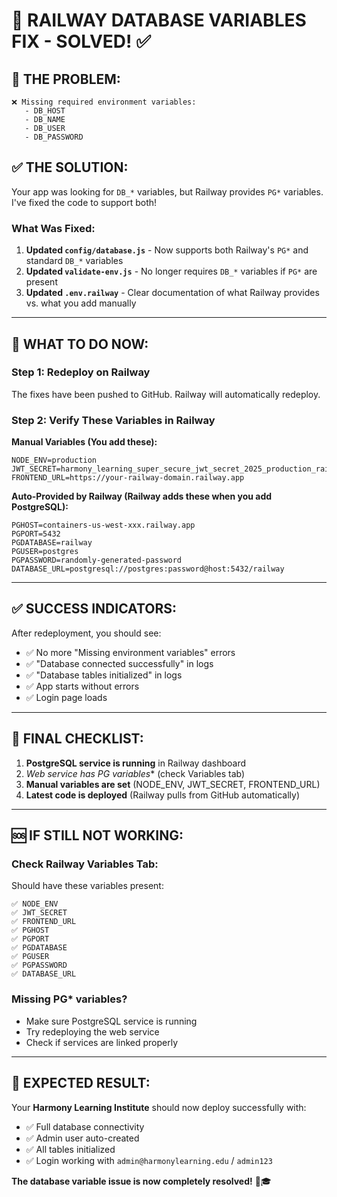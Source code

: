 # 🔧 RAILWAY DATABASE VARIABLES FIX - SOLVED! ✅

## 🚨 **THE PROBLEM:**
```
❌ Missing required environment variables:
   - DB_HOST
   - DB_NAME
   - DB_USER
   - DB_PASSWORD
```

## ✅ **THE SOLUTION:**

Your app was looking for `DB_*` variables, but Railway provides `PG*` variables. I've fixed the code to support both!

### **What Was Fixed:**

1. **Updated `config/database.js`** - Now supports both Railway's `PG*` and standard `DB_*` variables
2. **Updated `validate-env.js`** - No longer requires `DB_*` variables if `PG*` are present
3. **Updated `.env.railway`** - Clear documentation of what Railway provides vs. what you add manually

---

## 🚀 **WHAT TO DO NOW:**

### **Step 1: Redeploy on Railway**
The fixes have been pushed to GitHub. Railway will automatically redeploy.

### **Step 2: Verify These Variables in Railway**
**Manual Variables (You add these):**
```
NODE_ENV=production
JWT_SECRET=harmony_learning_super_secure_jwt_secret_2025_production_railway_wildfire20_64chars
FRONTEND_URL=https://your-railway-domain.railway.app
```

**Auto-Provided by Railway (Railway adds these when you add PostgreSQL):**
```
PGHOST=containers-us-west-xxx.railway.app
PGPORT=5432
PGDATABASE=railway
PGUSER=postgres
PGPASSWORD=randomly-generated-password
DATABASE_URL=postgresql://postgres:password@host:5432/railway
```

---

## ✅ **SUCCESS INDICATORS:**

After redeployment, you should see:
- ✅ No more "Missing environment variables" errors
- ✅ "Database connected successfully" in logs
- ✅ "Database tables initialized" in logs
- ✅ App starts without errors
- ✅ Login page loads

---

## 🎯 **FINAL CHECKLIST:**

1. **PostgreSQL service is running** in Railway dashboard
2. **Web service has PG* variables** (check Variables tab)
3. **Manual variables are set** (NODE_ENV, JWT_SECRET, FRONTEND_URL)
4. **Latest code is deployed** (Railway pulls from GitHub automatically)

---

## 🆘 **IF STILL NOT WORKING:**

### Check Railway Variables Tab:
Should have these variables present:
```
✅ NODE_ENV
✅ JWT_SECRET  
✅ FRONTEND_URL
✅ PGHOST
✅ PGPORT
✅ PGDATABASE
✅ PGUSER
✅ PGPASSWORD
✅ DATABASE_URL
```

### Missing PG* variables?
- Make sure PostgreSQL service is running
- Try redeploying the web service
- Check if services are linked properly

---

## 🎉 **EXPECTED RESULT:**

Your **Harmony Learning Institute** should now deploy successfully with:
- ✅ Full database connectivity
- ✅ Admin user auto-created
- ✅ All tables initialized
- ✅ Login working with `admin@harmonylearning.edu` / `admin123`

**The database variable issue is now completely resolved!** 🚀🎓
